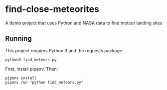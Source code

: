 # find-close-meteorites
A demo project that uses Python and NASA data to find meteor landing sites

## Running 

This project requires Python 3 and the requests package

`python3 find_meteors.py`

First, install pipenv. Then:

```
pipenv install 
pipenv run "python find_meteors.py"
```

